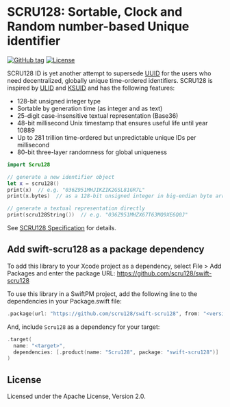 # SCRU128: Sortable, Clock and Random number-based Unique identifier

[![GitHub tag](https://img.shields.io/github/v/tag/scru128/swift-scru128)](https://github.com/scru128/swift-scru128)
[![License](https://img.shields.io/github/license/scru128/swift-scru128)](https://github.com/scru128/swift-scru128/blob/main/LICENSE)

SCRU128 ID is yet another attempt to supersede [UUID] for the users who need
decentralized, globally unique time-ordered identifiers. SCRU128 is inspired by
[ULID] and [KSUID] and has the following features:

- 128-bit unsigned integer type
- Sortable by generation time (as integer and as text)
- 25-digit case-insensitive textual representation (Base36)
- 48-bit millisecond Unix timestamp that ensures useful life until year 10889
- Up to 281 trillion time-ordered but unpredictable unique IDs per millisecond
- 80-bit three-layer randomness for global uniqueness

```swift
import Scru128

// generate a new identifier object
let x = scru128()
print(x)  // e.g. "036Z951MHJIKZIK2GSL81GR7L"
print(x.bytes)  // as a 128-bit unsigned integer in big-endian byte array

// generate a textual representation directly
print(scru128String())  // e.g. "036Z951MHZX67T63MQ9XE6Q0J"
```

See [SCRU128 Specification] for details.

[uuid]: https://en.wikipedia.org/wiki/Universally_unique_identifier
[ulid]: https://github.com/ulid/spec
[ksuid]: https://github.com/segmentio/ksuid
[scru128 specification]: https://github.com/scru128/spec

## Add swift-scru128 as a package dependency

To add this library to your Xcode project as a dependency, select File > Add
Packages and enter the package URL: https://github.com/scru128/swift-scru128

To use this library in a SwiftPM project, add the following line to the
dependencies in your Package.swift file:

```swift
.package(url: "https://github.com/scru128/swift-scru128", from: "<version>"),
```

And, include `Scru128` as a dependency for your target:

```swift
.target(
  name: "<target>",
  dependencies: [.product(name: "Scru128", package: "swift-scru128")]
)
```

## License

Licensed under the Apache License, Version 2.0.
